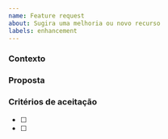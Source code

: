 ```yaml
---
name: Feature request
about: Sugira uma melhoria ou novo recurso
labels: enhancement
---
```


### Contexto

### Proposta

### Critérios de aceitação
- [ ]
- [ ]


